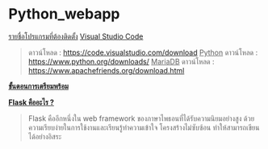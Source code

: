 # Python_webapp

<ins>รายชื่อโปรแกรมที่ต้องติดตั้ง</ins>
  <ins>Visual Studio Code</ins>
>ดาวน์โหลด : https://code.visualstudio.com/download
  <ins>Python</ins>
>ดาวน์โหลด : https://www.python.org/downloads/
  <ins>MariaDB</ins>
>ดาวน์โหลด : https://www.apachefriends.org/download.html


  <ins>**ขั้นตอนการเตรียมพร้อม**</ins>

  <ins>**Flask คืออะไร ?**</ins>
>Flask คืออีกหนึ่งใน web framework ของภาษาไพธอนที่ได้รับความนิยมอย่างสูง ด้วยความเรียบง่ายในการใช้งานและเรียนรู้ทำความเข้าใจ โครงสร้างไม่ซับซ้อน ทำให้สามารถเขียนได้อย่างอิสระ
